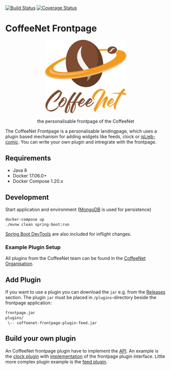 [![Build Status](https://travis-ci.org/coffeenet/coffeenet-frontpage.svg?branch=master)](https://travis-ci.org/coffeenet/coffeenet-frontpage)
[![Coverage Status](https://coveralls.io/repos/github/coffeenet/coffeenet-frontpage/badge.svg?branch=master)](https://coveralls.io/github/coffeenet/coffeenet-frontpage?branch=master)

# CoffeeNet Frontpage

<p align="center">
    <img src="https://raw.githubusercontent.com/coffeenet/coffeenet.github.io/code/static/img/coffenet_logo.png" width="256px" alt="CoffeeNet Logo" />
</p>

<p align="center">
    the personalisable frontpage of the CoffeeNet
</p>

The CoffeeNet Frontpage is a personalisable landingpage, which uses a plugin based mechanism for adding widgets like feeds, clock or [isLieb-comic](https://islieb.de/). You can write your own plugin and intregrate with the frontpage.

## Requirements

* Java 8
* Docker 17.06.0+
* Docker Compose 1.20.x

## Development

Start application and environment ([MongoDB](https://www.mongodb.com/) is used for persistence)

```
docker-compose up
./mvnw clean spring-boot:run
```

[Spring Boot DevTools](https://docs.spring.io/spring-boot/docs/current/reference/html/using-boot-devtools.html) are also included for inflight changes.

### Example Plugin Setup 

All plugins from the CoffeeNet team can be found in the [CoffeeNet Organisation](https://github.com/search?q=topic%3Afrontpage-plugin+org%3Acoffeenet&type=Repositories).

## Add Plugin

If you want to use a plugin you can download the `jar` e.g. from the [Releases](https://github.com/coffeenet/coffeenet-frontpage-plugin-feed/releases) section. The plugin `jar` must be placed in `/plugins`-directory beside the frontpage application:

```
frontpage.jar
plugins/
 \-- coffeenet-frontpage-plugin-feed.jar
```

## Build your own plugin

An CoffeeNet frontpage plugin have to implement the [API](https://github.com/coffeenet/coffeenet-frontpage-plugin-api). An example is the [clock plugin](https://github.com/coffeenet/coffeenet-frontpage-plugin-clock) with [implementation](https://github.com/coffeenet/coffeenet-frontpage-plugin-clock/blob/master/src/main/java/coffee/synyx/frontpage/plugin/clock/ClockPlugin.java) of the frontpage plugin interface. Little more complex plugin example is the [feed plugin](https://github.com/coffeenet/coffeenet-frontpage-plugin-feed).


